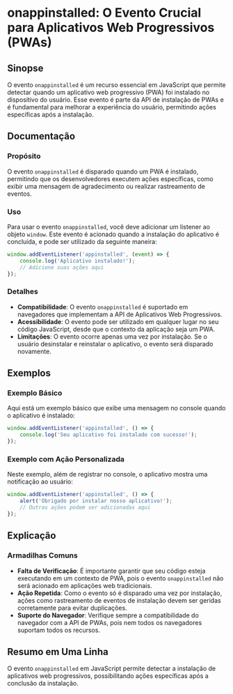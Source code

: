 <!--
Meta Description: # onappinstalled: O Evento Crucial para Aplicativos Web Progressivos (PWAs) ## Sinopse O evento `onappinstalled` é um recurso essencial em JavaScript ...
Meta Keywords: evento, aplicativo, instalação, onappinstalled, javascript
-->

# onappinstalled: O Evento Crucial para Aplicativos Web Progressivos (PWAs)

## Sinopse
O evento `onappinstalled` é um recurso essencial em JavaScript que permite detectar quando um aplicativo web progressivo (PWA) foi instalado no dispositivo do usuário. Esse evento é parte da API de instalação de PWAs e é fundamental para melhorar a experiência do usuário, permitindo ações específicas após a instalação.

## Documentação
### Propósito
O evento `onappinstalled` é disparado quando um PWA é instalado, permitindo que os desenvolvedores executem ações específicas, como exibir uma mensagem de agradecimento ou realizar rastreamento de eventos.

### Uso
Para usar o evento `onappinstalled`, você deve adicionar um listener ao objeto `window`. Este evento é acionado quando a instalação do aplicativo é concluída, e pode ser utilizado da seguinte maneira:

```javascript
window.addEventListener('appinstalled', (event) => {
    console.log('Aplicativo instalado!');
    // Adicione suas ações aqui
});
```

### Detalhes
- **Compatibilidade**: O evento `onappinstalled` é suportado em navegadores que implementam a API de Aplicativos Web Progressivos.
- **Acessibilidade**: O evento pode ser utilizado em qualquer lugar no seu código JavaScript, desde que o contexto da aplicação seja um PWA.
- **Limitações**: O evento ocorre apenas uma vez por instalação. Se o usuário desinstalar e reinstalar o aplicativo, o evento será disparado novamente.

## Exemplos
### Exemplo Básico
Aqui está um exemplo básico que exibe uma mensagem no console quando o aplicativo é instalado:

```javascript
window.addEventListener('appinstalled', () => {
    console.log('Seu aplicativo foi instalado com sucesso!');
});
```

### Exemplo com Ação Personalizada
Neste exemplo, além de registrar no console, o aplicativo mostra uma notificação ao usuário:

```javascript
window.addEventListener('appinstalled', () => {
    alert('Obrigado por instalar nosso aplicativo!');
    // Outras ações podem ser adicionadas aqui
});
```

## Explicação
### Armadilhas Comuns
- **Falta de Verificação**: É importante garantir que seu código esteja executando em um contexto de PWA, pois o evento `onappinstalled` não será acionado em aplicações web tradicionais.
- **Ação Repetida**: Como o evento só é disparado uma vez por instalação, ações como rastreamento de eventos de instalação devem ser geridas corretamente para evitar duplicações.
- **Suporte do Navegador**: Verifique sempre a compatibilidade do navegador com a API de PWAs, pois nem todos os navegadores suportam todos os recursos.

## Resumo em Uma Linha
O evento `onappinstalled` em JavaScript permite detectar a instalação de aplicativos web progressivos, possibilitando ações específicas após a conclusão da instalação.